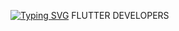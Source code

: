 [![Typing SVG](https://readme-typing-svg.herokuapp.com?color=%2312A100&lines=Hello+%2C+There+%E2%9C%8C%F0%9F%8F%BB+;I'm+Alper+Can)](https://git.io/typing-svg)
FLUTTER DEVELOPERS
